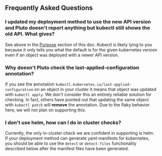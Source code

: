 ## Frequently Asked Questions

### I updated my deployment method to use the new API version and Pluto doesn't report anything but kubectl still shows the old API. What gives?

See above in the [Purpose](/#purpose) section of this doc. Kubectl is likely lying to you because it only tells you what the default is for the given kubernetes version even if an object was deployed with a newer API version.

### Why doesn't Pluto check the last-applied-configuration annotation?

If you see the annotation `kubectl.kubernetes.io/last-applied-configuration` on an object in your cluster it means that object was updated with `kubectl apply`. We don't consider this an entirely reliable solution for checking. In fact, others have pointed out that updating the same object with `kubectl patch` will **remove** the annotation. Due to the flaky behavior here, we will not plan on supporting this.

### I don't use helm, how can I do in cluster checks?

Currently, the only in-cluster check we are confident in supporting is helm. If your deployment method can generate yaml manifests for kubernetes, you should be able to use the `detect` or `detect-files` functionality described below after the manifest files have been generated.
